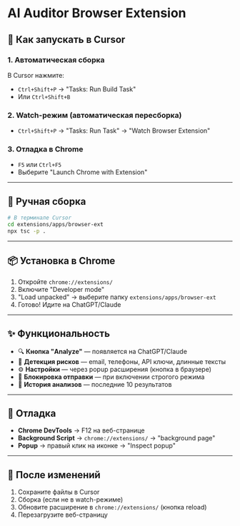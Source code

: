 # AI Auditor Browser Extension

## 🚀 Как запускать в Cursor

### 1. Автоматическая сборка
В Cursor нажмите:
- `Ctrl+Shift+P` → "Tasks: Run Build Task" 
- Или `Ctrl+Shift+B`

### 2. Watch-режим (автоматическая пересборка)
- `Ctrl+Shift+P` → "Tasks: Run Task" → "Watch Browser Extension"

### 3. Отладка в Chrome
- `F5` или `Ctrl+F5`
- Выберите "Launch Chrome with Extension"

---

## 🔧 Ручная сборка

```bash
# В терминале Cursor
cd extensions/apps/browser-ext
npx tsc -p .
```

---

## 📦 Установка в Chrome

1. Откройте `chrome://extensions/`
2. Включите "Developer mode"
3. "Load unpacked" → выберите папку `extensions/apps/browser-ext`
4. Готово! Идите на ChatGPT/Claude

---

## ✨ Функциональность

- 🔍 **Кнопка "Analyze"** — появляется на ChatGPT/Claude
- 🚨 **Детекция рисков** — email, телефоны, API ключи, длинные тексты
- ⚙️ **Настройки** — через popup расширения (кнопка в браузере)
- 🚫 **Блокировка отправки** — при включении строгого режима
- 📝 **История анализов** — последние 10 результатов

---

## 🐛 Отладка

- **Chrome DevTools** → F12 на веб-странице
- **Background Script** → `chrome://extensions/` → "background page"
- **Popup** → правый клик на иконке → "Inspect popup"

---

## 🔄 После изменений

1. Сохраните файлы в Cursor
2. Сборка (если не в watch-режиме)
3. Обновите расширение в `chrome://extensions/` (кнопка reload)
4. Перезагрузите веб-страницу
